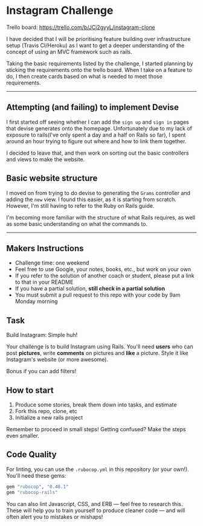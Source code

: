 Instagram Challenge
===================

Trello board: https://trello.com/b/JCj2gyyL/instagram-clone

I have decided that I will be prioritising feature building over infrastructure setup (Travis CI/Heroku) as I want to get a deeper understanding of the concept of using an MVC framework such as rails.

Taking the basic requirements listed by the challenge, I started planning by sticking the requirements onto the trello board. When I take on a feature to do, I then create cards based on what is needed to meet those requirements.

---

## Attempting (and failing) to implement Devise

I first started off seeing whether I can add the `sign up` and `sign in` pages that devise generates onto the homepage. Unfortunately due to my lack of exposure to rails(I've only spent a day and a half on Rails so far), I spent around an hour trying to figure out where and how to link them together.

I decided to leave that, and then work on sorting out the basic controllers and views to make the website.

## Basic website structure

I moved on from trying to do devise to generating the `Grams` controller and adding the `new` view. I found this easier, as it is starting from scratch. However, I'm still having to refer to the Ruby on Rails guide.

I'm becoming more familiar with the structure of what Rails requires, as well as some basic understanding on what the commands to.




---
## Makers Instructions

* Challenge time: one weekend
* Feel free to use Google, your notes, books, etc., but work on your own
* If you refer to the solution of another coach or student, please put a link to that in your README
* If you have a partial solution, **still check in a partial solution**
* You must submit a pull request to this repo with your code by 9am Monday morning

## Task

Build Instagram: Simple huh!

Your challenge is to build Instagram using Rails. You'll need **users** who can post **pictures**, write **comments** on pictures and **like** a picture. Style it like Instagram's website (or more awesome).

Bonus if you can add filters!

## How to start

1. Produce some stories, break them down into tasks, and estimate
2. Fork this repo, clone, etc
3. Initialize a new rails project

Remember to proceed in small steps! Getting confused? Make the steps even smaller.

## Code Quality

For linting, you can use the `.rubocop.yml` in this repository (or your own!).
You'll need these gems:

```ruby
gem "rubocop", "0.48.1"
gem "rubocop-rails"
```

You can also lint Javascript, CSS, and ERB — feel free to research this. These
will help you to train yourself to produce cleaner code — and will often alert
you to mistakes or mishaps!
